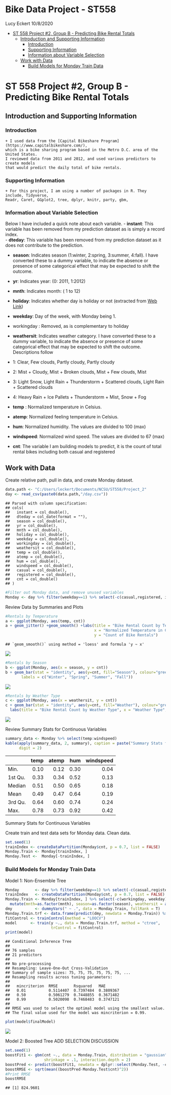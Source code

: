 Bike Data Project - ST558
================
Lucy Eckert
10/8/2020

  - [ST 558 Project \#2, Group B - Predicting Bike Rental
    Totals](#st-558-project-2-group-b---predicting-bike-rental-totals)
      - [Introduction and Supporting
        Information](#introduction-and-supporting-information)
          - [Introduction](#introduction)
          - [Supporting Information](#supporting-information)
          - [Information about Variable
            Selection](#information-about-variable-selection)
      - [Work with Data](#work-with-data)
          - [Build Models for Monday Train
            Data](#build-models-for-monday-train-data)

# ST 558 Project \#2, Group B - Predicting Bike Rental Totals

## Introduction and Supporting Information

### Introduction

``` 
+ I used data from the [Capital Bikeshare Program](https://www.capitalbikeshare.com/), 
which is a bike sharing program based in the Metro D.C. area of the United States. 
I reviewed data from 2011 and 2012, and used various predictors to create models 
that would predict the daily total of bike rentals.  
```

### Supporting Information

``` 
+ For this project, I am using a number of packages in R. They include, Tidyverse, 
Readr, Caret, GGplot2, tree, dplyr, knitr, party, gbm,    
```

### Information about Variable Selection

Below I have included a quick note about each variable. - **instant**:
This variable has been removed from my prediction dataset as is simply a
record index.  
\- **dteday**: This variable has been removed from my prediction dataset
as it does not contribute to the prediction.

  - **season**: Indicates season (1:winter, 2:spring, 3:summer, 4:fall).
    I have converted these to a dummy variable, to indicate the absence
    or presence of some categorical effect that may be expected to shift
    the outcome.

  - **yr**: Indicates year: (0: 2011, 1:2012)

  - **mnth**: Indicates month: ( 1 to 12)

  - **holiday**: Indicates whether day is holiday or not (extracted from
    [Web Link](https://dchr.dc.gov/page/holiday-schedules))

  - **weekday**: Day of the week, with Monday being 1.

  - workingday : Removed, as is complementary to holiday

  - **weathersit**: Indicates weather category. I have converted these
    to a dummy variable, to indicate the absence or presence of some
    categorical effect that may be expected to shift the outcome.
    Descriptions follow

  - 1: Clear, Few clouds, Partly cloudy, Partly cloudy

  - 2: Mist + Cloudy, Mist + Broken clouds, Mist + Few clouds, Mist

  - 3: Light Snow, Light Rain + Thunderstorm + Scattered clouds, Light
    Rain + Scattered clouds

  - 4: Heavy Rain + Ice Pallets + Thunderstorm + Mist, Snow + Fog

  - **temp** : Normalized temperature in Celsius.

  - **atemp**: Normalized feeling temperature in Celsius.

  - **hum**: Normalized humidity. The values are divided to 100 (max)

  - **windspeed**: Normalized wind speed. The values are divided to 67
    (max)

  - **cnt**: The variable I am building models to predict, it is the
    count of total rental bikes including both casual and registered

## Work with Data

Create relative path, pull in data, and create Monday dataset.

``` r
data.path <- "C:/Users/leckert/Documents/NCSU/ST558/Project_2"
day <- read_csv(paste0(data.path,"/day.csv"))
```

    ## Parsed with column specification:
    ## cols(
    ##   instant = col_double(),
    ##   dteday = col_date(format = ""),
    ##   season = col_double(),
    ##   yr = col_double(),
    ##   mnth = col_double(),
    ##   holiday = col_double(),
    ##   weekday = col_double(),
    ##   workingday = col_double(),
    ##   weathersit = col_double(),
    ##   temp = col_double(),
    ##   atemp = col_double(),
    ##   hum = col_double(),
    ##   windspeed = col_double(),
    ##   casual = col_double(),
    ##   registered = col_double(),
    ##   cnt = col_double()
    ## )

``` r
#Filter out Monday data, and remove unused variables
Monday <- day %>% filter(weekday==1) %>% select(-c(casual,registered, instant, dteday))
```

Review Data by Summaries and Plots

``` r
#Rentals by Temperature
a <- ggplot(Monday, aes(temp, cnt))
a + geom_jitter() +geom_smooth() +labs(title = "Bike Rental Count by Temperature", 
                                       x = "Normalized Temperature in Celcius", 
                                       y = "Count of Bike Rentals")
```

    ## `geom_smooth()` using method = 'loess' and formula 'y ~ x'

![](FridayAnalysis_files/figure-gfm/unnamed-chunk-2-1.png)<!-- -->

``` r
#Rentals by Season
b <- ggplot(Monday, aes(x = season, y = cnt))
b + geom_bar(stat = "identity", aes(y=cnt, fill="Season"), colour="green") + labs(title = "Bike Rental Count by Season", x = "Season", y = "Count of Bike Rentals") + scale_fill_discrete(name = "Seasons:", 
       labels = c("Winter", "Spring", "Summer", "Fall")) 
```

![](FridayAnalysis_files/figure-gfm/unnamed-chunk-3-1.png)<!-- -->

``` r
#Rentals by Weather Type
c <- ggplot(Monday, aes(x = weathersit, y = cnt))
c + geom_bar(stat = "identity", aes(y=cnt, fill="Weather"), colour="green") + 
  labs(title = "Bike Rental Count by Weather Type", x = "Weather Type", y = "Count of Bike Rentals") +   scale_fill_discrete(name = "Weather:") 
```

![](FridayAnalysis_files/figure-gfm/unnamed-chunk-4-1.png)<!-- -->

Review Summary Stats for Continuous Variables

``` r
summary_data <- Monday %>% select(temp:windspeed)
kable(apply(summary_data, 2, summary), caption = paste("Summary Stats for Continuous Variables"), 
      digit = 2)
```

|         | temp | atemp |  hum | windspeed |
| :------ | ---: | ----: | ---: | --------: |
| Min.    | 0.10 |  0.12 | 0.30 |      0.04 |
| 1st Qu. | 0.33 |  0.34 | 0.52 |      0.13 |
| Median  | 0.51 |  0.50 | 0.65 |      0.18 |
| Mean    | 0.49 |  0.47 | 0.64 |      0.19 |
| 3rd Qu. | 0.64 |  0.60 | 0.74 |      0.24 |
| Max.    | 0.78 |  0.73 | 0.92 |      0.42 |

Summary Stats for Continuous Variables

Create train and test data sets for Monday data. Clean data.

``` r
set.seed(1)
trainIndex <- createDataPartition(Monday$cnt, p = 0.7, list = FALSE)
Monday.Train <- Monday[trainIndex, ] 
Monday.Test <-  Monday[-trainIndex, ]
```

### Build Models for Monday Train Data

Model 1: Non-Ensemble Tree

``` r
Monday       <- day %>% filter(weekday==1) %>% select(-c(casual,registered, instant, dteday))
trainIndex   <- createDataPartition(Monday$cnt, p = 0.7, list = FALSE)
Monday.Train <- Monday[trainIndex, ] %>% select(-c(workingday, weekday)) %>% 
  mutate(mnth=as.factor(mnth), season=as.factor(season), weathersit = as.factor(weathersit))
dmy          <- dummyVars(" ~ .", data = Monday.Train, fullRank = T)
Monday.Train.trf <- data.frame(predict(dmy, newdata = Monday.Train)) %>% mutate(y = scale(cnt)) %>% select(-cnt)
fitControl <- trainControl(method = "LOOCV")
model      <- train(y ~., data = Monday.Train.trf, method = "ctree",
                    trControl = fitControl)
print(model)
```

    ## Conditional Inference Tree 
    ## 
    ## 76 samples
    ## 21 predictors
    ## 
    ## No pre-processing
    ## Resampling: Leave-One-Out Cross-Validation 
    ## Summary of sample sizes: 75, 75, 75, 75, 75, 75, ... 
    ## Resampling results across tuning parameters:
    ## 
    ##   mincriterion  RMSE       Rsquared   MAE      
    ##   0.01          0.5114407  0.7397484  0.3809367
    ##   0.50          0.5061279  0.7448855  0.3671482
    ##   0.99          0.5020098  0.7468483  0.3747121
    ## 
    ## RMSE was used to select the optimal model using the smallest value.
    ## The final value used for the model was mincriterion = 0.99.

``` r
plot(model$finalModel)
```

![](FridayAnalysis_files/figure-gfm/unnamed-chunk-7-1.png)<!-- -->

Model 2: Boosted Tree ADD SELECTION DISCUSSION

``` r
set.seed(1)
boostFit1 <- gbm(cnt ~., data = Monday.Train, distribution = "gaussian", n.trees = 100,
                 shrinkage = .1, interaction.depth = 2)
boostPred <- predict(boostFit1, newdata = dplyr::select(Monday.Test, -cnt), n.trees = 100)
boostRMSE <- sqrt(mean((boostPred-Monday.Test$cnt)^2))
#Print RMSE
boostRMSE
```

    ## [1] 824.9601
